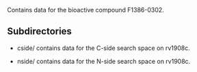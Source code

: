 Contains data for the bioactive compound F1386-0302.

## Subdirectories

- cside/ contains data for the C-side search space on rv1908c.

- nside/ contains data for the N-side search space on rv1908c.

